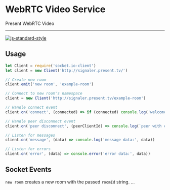 # WebRTC Video Service
Present WebRTC Video

* * *

[![js-standard-style](https://cdn.rawgit.com/feross/standard/master/badge.svg)](https://github.com/feross/standard)

## Usage

```javascript
let Client = require('socket.io-client')
let client = new Client('http://signaler.present.tv/')

// Create new room
client.emit('new room', 'example-room')

// Connect to new room's namespace
client = new Client('http://signaler.present.tv/example-room')

// Handle connect event
client.on('connect', (connected) => if (connected) console.log('welcome to the room'))

// Handle peer disconnect event
client.on('peer disconnect', (peerClientId) => console.log(`peer with client id "${peerClientId}" has left`))

// Listen for messages
client.on('message', (data) => console.log('message data:', data))

// Listen for errors
client.on('error', (data) => console.error('error data:', data))
```

## Socket Events
`new room` creates a new room with the passed `roomId` string.
...